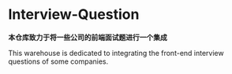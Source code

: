 # Interview-Question
**本仓库致力于将一些公司的前端面试题进行一个集成**

This warehouse is dedicated to integrating the front-end interview questions of some companies.
